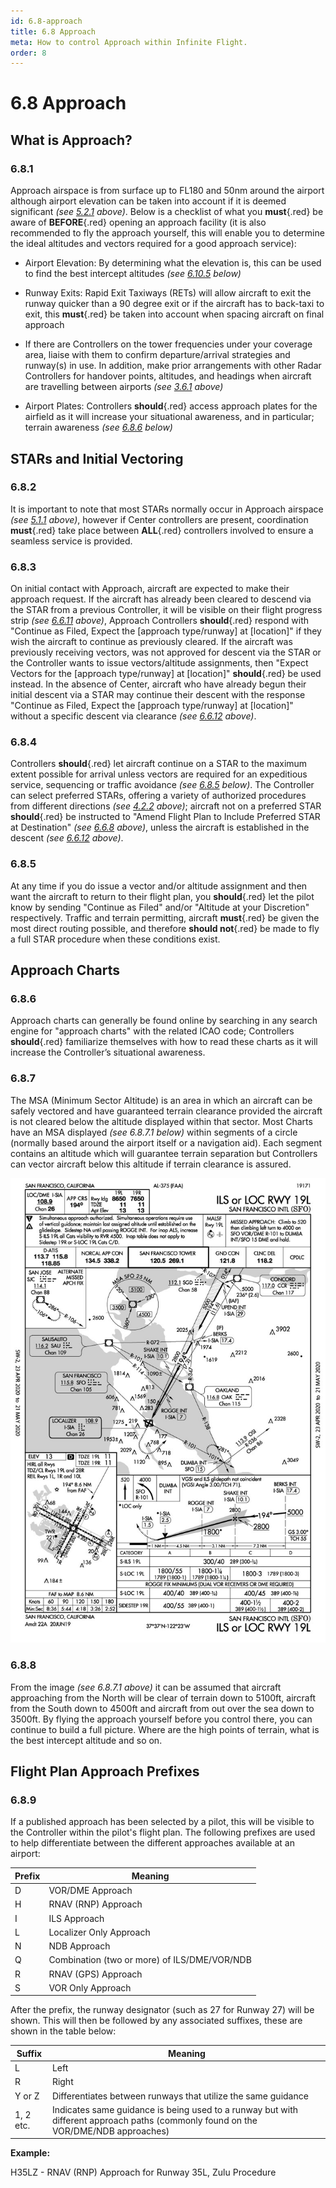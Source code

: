 ```yaml
---
id: 6.8-approach
title: 6.8 Approach
meta: How to control Approach within Infinite Flight.
order: 8
---
```


# 6.8  Approach



## What is Approach? 

### 6.8.1    

Approach airspace is from surface up to FL180 and 50nm around the airport although airport elevation can be taken into account if it is deemed significant *(see [5.2.1](/guide/atc-manual/5.-airspace/5.2-on-guard-procedures#5.2.1) above)*. Below is a checklist of what you **must**{.red} be aware of **BEFORE**{.red} opening an approach facility (it is also recommended to fly the approach yourself, this will enable you to determine the ideal altitudes and vectors required for a good approach service):

 

 -    Airport Elevation: By determining what the elevation is, this can be used to find the best intercept altitudes *(see [6.10.5](/guide/atc-manual/6.-radar/6.10-instrument-landing-system-(ils)-approach#6.10.5) below)*

 -    Runway Exits: Rapid Exit Taxiways (RETs) will allow aircraft to exit the runway quicker than a 90 degree exit or if the aircraft has to back-taxi to exit, this **must**{.red} be taken into account when spacing aircraft on final approach

 -    If there are Controllers on the tower frequencies under your coverage area, liaise with them to confirm departure/arrival strategies and runway(s) in use. In addition, make prior arrangements with other Radar Controllers for handover points, altitudes, and headings when aircraft are travelling between airports *(see [3.6.1](/guide/atc-manual/3.-tower/3.6-tower-working-with-radar#3.6.1) above)*

 -    Airport Plates: Controllers **should**{.red} access approach plates for the airfield as it will increase your situational awareness, and in particular; terrain awareness *(see [6.8.6](/guide/atc-manual/6.-radar/6.8-approach#6.8.6) below)*

 

## STARs and Initial Vectoring

### 6.8.2    

It is important to note that most STARs normally occur in Approach airspace *(see [5.1.1](/guide/atc-manual/5.-airspace/5.1-airspace#5.1.1) above)*, however if Center controllers are present, coordination **must**{.red} take place between **ALL**{.red} controllers involved to ensure a seamless service is provided.



### 6.8.3

On initial contact with Approach, aircraft are expected to make their approach request. If the aircraft has already been cleared to descend via the STAR from a previous Controller, it will be visible on their flight progress strip *(see [6.6.11](/guide/atc-manual/6.-radar/6.6-center#6.6.11) above)*, Approach Controllers **should**{.red} respond with "Continue as Filed, Expect the [approach type/runway] at [location]" if they wish the aircraft to continue as previously cleared. If the aircraft was previously receiving vectors, was not approved for descent via the STAR or the Controller wants to issue vectors/altitude assignments, then "Expect Vectors for the [approach type/runway] at [location]" **should**{.red} be used instead. In the absence of Center, aircraft who have already begun their initial descent via a STAR may continue their descent with the response "Continue as Filed, Expect the [approach type/runway] at [location]" without a specific descent via clearance *(see [6.6.12](/guide/atc-manual/6.-radar/6.6-center#6.6.12) above)*.



### 6.8.4

Controllers **should**{.red} let aircraft continue on a STAR to the maximum extent possible for arrival unless vectors are required for an expeditious service, sequencing or traffic avoidance *(see [6.8.5](/guide/atc-manual/6.-radar/6.8-approach#6.8.5) below)*. The Controller can select preferred STARs, offering a variety of authorized procedures from different directions *(see [4.2.2](/guide/atc-manual/4.-atis/4.2-remarks-and-notams#4.2.2) above)*; aircraft not on a preferred STAR **should**{.red} be instructed to "Amend Flight Plan to Include Preferred STAR at Destination" *(see [6.6.8](/guide/atc-manual/6.-radar/6.6-center#6.6.8) above)*, unless the aircraft is established in the descent *(see [6.6.12](/guide/atc-manual/6.-radar/6.6-center#6.6.12) above)*. 



### 6.8.5

At any time if you do issue a vector and/or altitude assignment and then want the aircraft to return to their flight plan, you **should**{.red} let the pilot know by sending "Continue as Filed" and/or "Altitude at your Discretion" respectively. Traffic and terrain permitting, aircraft **must**{.red} be given the most direct routing possible, and therefore **should not**{.red} be made to fly a full STAR procedure when these conditions exist. 



## Approach Charts

### 6.8.6    

Approach charts can generally be found online by searching in any search engine for "approach charts" with the related ICAO code; Controllers **should**{.red} familiarize themselves with how to read these charts as it will increase the Controller’s situational awareness. 

 

### 6.8.7    

The MSA (Minimum Sector Altitude) is an area in which an aircraft can be safely vectored and have guaranteed terrain clearance provided the aircraft is not cleared below the altitude displayed within that sector. Most Charts have an MSA displayed *(see 6.8.7.1 below)* within segments of a circle (normally based around the airport itself or a navigation aid). Each segment contains an altitude which will guarantee terrain separation but Controllers can vector aircraft below this altitude if terrain clearance is assured.



![Image 6.8.7.1 - KSFO FAA Chart](_images/manual/graphics/ksfo-chart.jpg)

 

### 6.8.8

From the image *(see 6.8.7.1 above)* it can be assumed that aircraft approaching from the North will be clear of terrain down to 5100ft, aircraft from the South down to 4500ft and aircraft from out over the sea down to 3500ft. By flying the approach yourself before you control there, you can continue to build a full picture. Where are the high points of terrain, what is the best intercept altitude and so on.



## Flight Plan Approach Prefixes 

### 6.8.9 

If a published approach has been selected by a pilot, this will be visible to the Controller within the pilot's flight plan. The following prefixes are used to help differentiate between the different approaches available at an airport:

| Prefix | Meaning                                      |
| ------ | -------------------------------------------- |
| D      | VOR/DME Approach                             |
| H      | RNAV (RNP) Approach                          |
| I      | ILS Approach                                 |
| L      | Localizer Only Approach                      |
| N      | NDB Approach                                 |
| Q      | Combination (two or more) of ILS/DME/VOR/NDB |
| R      | RNAV (GPS) Approach                          |
| S      | VOR Only Approach                            |



After the prefix, the runway designator (such as 27 for Runway 27) will be shown. This will then be followed by any associated suffixes, these are shown in the table below:

| Suffix    | Meaning                                                      |
| --------- | ------------------------------------------------------------ |
| L         | Left                                                         |
| R         | Right                                                        |
| Y or Z    | Differentiates between runways that utilize the same guidance |
| 1, 2 etc. | Indicates same guidance is being used to a runway but with different approach paths (commonly found on the VOR/DME/NDB approaches) |



**Example:**

H35LZ - RNAV (RNP) Approach for Runway 35L, Zulu Procedure
